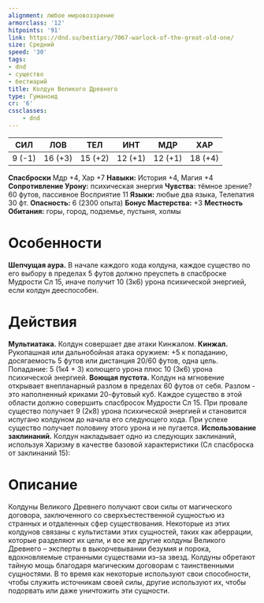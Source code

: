 ```yaml
---
alignment: любое мировоззрение
armorclass: '12'
hitpoints: '91'
link: https://dnd.su/bestiary/7067-warlock-of-the-great-old-one/
size: Средний
speed: '30'
tags:
- dnd
- существо
- бестиарий
title: Колдун Великого Древнего
type: Гуманоид
cr: '6'
cssclasses:
    - dnd
---
```



| СИЛ | ЛОВ | ТЕЛ | ИНТ | МДР | ХАР |
|---|---|---|---|---|---|
| 9 (-1) | 16 (+3) | 15 (+2) | 12 (+1) | 12 (+1) | 18 (+4) |
**Спасброски** Мдр +4, Хар +7
**Навыки:** История +4, Магия +4
**Сопротивление Урону:** психическая энергия
**Чувства:** тёмное зрение? 60 футов, пассивное Восприятие 11
**Языки:** любые два языка, Телепатия 30 фт.
**Опасность:** 6 (2300 опыта)
**Бонус Мастерства:** +3
**Местность Обитания:** горы, город, подземье, пустыня, холмы


# Особенности
**Шепчущая аура.** В начале каждого хода колдуна, каждое существо по его выбору в пределах 5 футов должно преуспеть в спасброске Мудрости Сл 15, иначе получит 10 (3к6) урона психической энергией, если колдун дееспособен.


# Действия
**Мультиатака.** Колдун совершает две атаки Кинжалом.
**Кинжал.** Рукопашная или дальнобойная атака оружием: +5 к попаданию, досягаемость 5 футов или дистанция 20/60 футов, одна цель. Попадание: 5 (1к4 + 3) колющего урона плюс 10 (3к6) урона психической энергией.
**Воющая пустота.** Колдун на мгновение открывает внепланарный разлом в пределах 60 футов от себя. Разлом - это наполненный криками 20-футовый куб. Каждое существо в этой области должно совершить спасбросок Мудрости Сл 15. При провале существо получает 9 (2к8) урона психической энергией и становится испугано колдуном до начала его следующего хода. При успехе существо получает половину этого урона и не пугается.
**Использование заклинаний.** Колдун накладывает одно из следующих заклинаний, используя Харизму в качестве базовой характеристики (Сл спасброска от заклинаний 15):


# Описание
Колдуны Великого Древнего получают свои силы от магического договора, заключенного со сверхъестественной сущностью из странных и отдаленных сфер существования. Некоторые из этих колдунов связаны с культистами этих сущностей, таких как аберрации, которые разделяют их цели, и все же другие колдуны Великого Древнего – эксперты в выкорчевывании безумия и порока, вдохновляемые странными существами из–за звезд. Колдуны обретают тайную мощь благодаря магическим договорам с таинственными сущностями. В то время как некоторые используют свои способности, чтобы служить источникам своей силы, другие используют их, чтобы подорвать или даже уничтожить эти сущности.